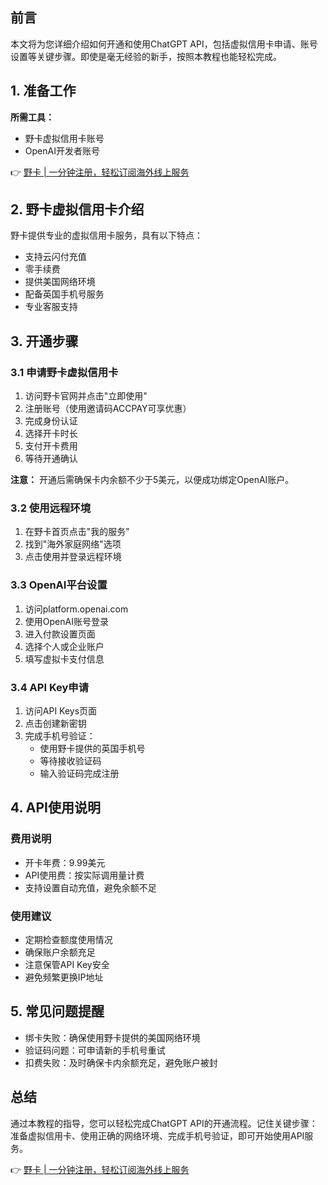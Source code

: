 ## **前言**

本文将为您详细介绍如何开通和使用ChatGPT API，包括虚拟信用卡申请、账号设置等关键步骤。即使是毫无经验的新手，按照本教程也能轻松完成。

## **1. 准备工作**

**所需工具：**
- 野卡虚拟信用卡账号
- OpenAI开发者账号

👉 [野卡 | 一分钟注册，轻松订阅海外线上服务](https://bit.ly/bewildcard)

## **2. 野卡虚拟信用卡介绍**

野卡提供专业的虚拟信用卡服务，具有以下特点：
- 支持云闪付充值
- 零手续费
- 提供美国网络环境
- 配备英国手机号服务
- 专业客服支持

## **3. 开通步骤**

### **3.1 申请野卡虚拟信用卡**

1. 访问野卡官网并点击"立即使用"
2. 注册账号（使用邀请码ACCPAY可享优惠）
3. 完成身份认证
4. 选择开卡时长
5. 支付开卡费用
6. 等待开通确认

**注意：** 开通后需确保卡内余额不少于5美元，以便成功绑定OpenAI账户。

### **3.2 使用远程环境**

1. 在野卡首页点击"我的服务"
2. 找到"海外家庭网络"选项
3. 点击使用并登录远程环境

### **3.3 OpenAI平台设置**

1. 访问platform.openai.com
2. 使用OpenAI账号登录
3. 进入付款设置页面
4. 选择个人或企业账户
5. 填写虚拟卡支付信息

### **3.4 API Key申请**

1. 访问API Keys页面
2. 点击创建新密钥
3. 完成手机号验证：
   - 使用野卡提供的英国手机号
   - 等待接收验证码
   - 输入验证码完成注册

## **4. API使用说明**

### **费用说明**
- 开卡年费：9.99美元
- API使用费：按实际调用量计费
- 支持设置自动充值，避免余额不足

### **使用建议**
- 定期检查额度使用情况
- 确保账户余额充足
- 注意保管API Key安全
- 避免频繁更换IP地址

## **5. 常见问题提醒**

- 绑卡失败：确保使用野卡提供的美国网络环境
- 验证码问题：可申请新的手机号重试
- 扣费失败：及时确保卡内余额充足，避免账户被封

## **总结**

通过本教程的指导，您可以轻松完成ChatGPT API的开通流程。记住关键步骤：准备虚拟信用卡、使用正确的网络环境、完成手机号验证，即可开始使用API服务。

👉 [野卡 | 一分钟注册，轻松订阅海外线上服务](https://bit.ly/bewildcard)